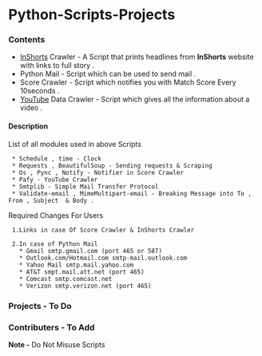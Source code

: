 # Python-Scripts-Projects

### Contents
 * [InShorts](inshorts.com/read) Crawler - A Script that prints headlines from **InShorts** website with links to full story .
 * Python Mail - Script which can be used to send mail .
 * Score Crawler - Script which notifies you with Match Score Every 10seconds .
 * [YouTube](youtube.com) Data Crawler - Script which gives all the information about a video .

  #### Description 
  
  List of all modules used in above Scripts 
  ```
   * Schedule , time - Clock 
   * Requests , BeautifulSoup - Sending requests & Scraping
   * Os , Pync , Notify - Notifier in Score Crawler
   * Pafy - YouTube Crawler
   * Smtplib - Simple Mail Transfer Protocol
   * Validate-email , MimeMultipart-email - Breaking Message into To , From , Subject  & Body .
  ```
  Required Changes For Users 
   ```
    1.Links in case Of Score Crawler & InShorts Crawler 
    
    2.In case of Python Mail
      * Gmail smtp.gmail.com (port 465 or 587)
      * Outlook.com/Hotmail.com smtp-mail.outlook.com
      * Yahoo Mail smtp.mail.yahoo.com
      * AT&T smpt.mail.att.net (port 465)
      * Comcast smtp.comcast.net
      * Verizon smtp.verizon.net (port 465)
   ```
      
### Projects - To Do 

### Contributers - To Add

**Note -**  Do Not Misuse Scripts 

